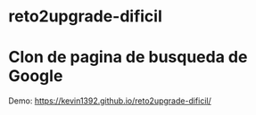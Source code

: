 # reto2upgrade-dificil
# Clon de pagina de busqueda de Google
Demo:
https://kevin1392.github.io/reto2upgrade-dificil/
